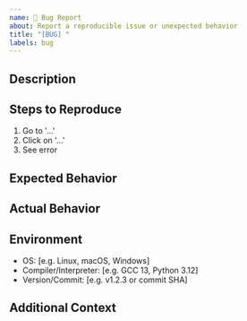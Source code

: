 ```yaml
---
name: 🐞 Bug Report
about: Report a reproducible issue or unexpected behavior
title: "[BUG] "
labels: bug
---
```


## Description
<!-- A clear and concise description of the problem. -->

## Steps to Reproduce
1. Go to '...'
2. Click on '...'
3. See error

## Expected Behavior
<!-- What you expected to happen. -->

## Actual Behavior
<!-- What actually happened. Include logs or screenshots if possible. -->

## Environment
- OS: [e.g. Linux, macOS, Windows]
- Compiler/Interpreter: [e.g. GCC 13, Python 3.12]
- Version/Commit: [e.g. v1.2.3 or commit SHA]

## Additional Context
<!-- Any other info that might help us debug. -->